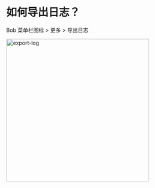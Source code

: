 # 如何导出日志？

Bob 菜单栏图标 > 更多 > 导出日志

<img src="https://cdn.jsdelivr.net/gh/ripperhe/oss@master/2021/0826/export-log.png" alt="export-log" width=380 />